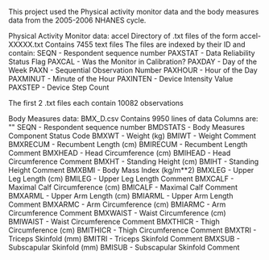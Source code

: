 This project used the Physical activity monitor data and the body measures data from the
2005-2006 NHANES cycle.

Physical Activity Monitor data: accel
Directory of .txt files of the form accel-XXXXX.txt
Contains 7455 text files
The files are indexed by their ID and contain:
SEQN - Respondent sequence number
PAXSTAT - Data Reliability Status Flag
PAXCAL - Was the Monitor in Calibration?
PAXDAY - Day of the Week
PAXN - Sequential Observation Number
PAXHOUR - Hour of the Day
PAXMINUT - Minute of the Hour
PAXINTEN - Device Intensity Value
PAXSTEP - Device Step Count

The first 2 .txt files each contain 10082 observations 

Body Measures data: BMX_D.csv
Contains 9950 lines of data
Columns are:
""
SEQN - Respondent sequence number
BMDSTATS - Body Measures Component Status Code
BMXWT - Weight (kg)
BMIWT - Weight Comment
BMXRECUM - Recumbent Length (cm)
BMIRECUM - Recumbent Length Comment
BMXHEAD - Head Circumference (cm)
BMIHEAD - Head Circumference Comment
BMXHT - Standing Height (cm)
BMIHT - Standing Height Comment
BMXBMI - Body Mass Index (kg/m**2)
BMXLEG - Upper Leg Length (cm)
BMILEG - Upper Leg Length Comment
BMXCALF - Maximal Calf Circumference (cm)
BMICALF - Maximal Calf Comment
BMXARML - Upper Arm Length (cm)
BMIARML - Upper Arm Length Comment
BMXARMC - Arm Circumference (cm)
BMIARMC - Arm Circumference Comment
BMXWAIST - Waist Circumference (cm)
BMIWAIST - Waist Circumference Comment
BMXTHICR - Thigh Circumference (cm)
BMITHICR - Thigh Circumference Comment
BMXTRI - Triceps Skinfold (mm)
BMITRI - Triceps Skinfold Comment
BMXSUB - Subscapular Skinfold (mm)
BMISUB - Subscapular Skinfold Comment

